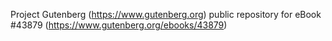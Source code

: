 Project Gutenberg (https://www.gutenberg.org) public repository for eBook #43879 (https://www.gutenberg.org/ebooks/43879)
